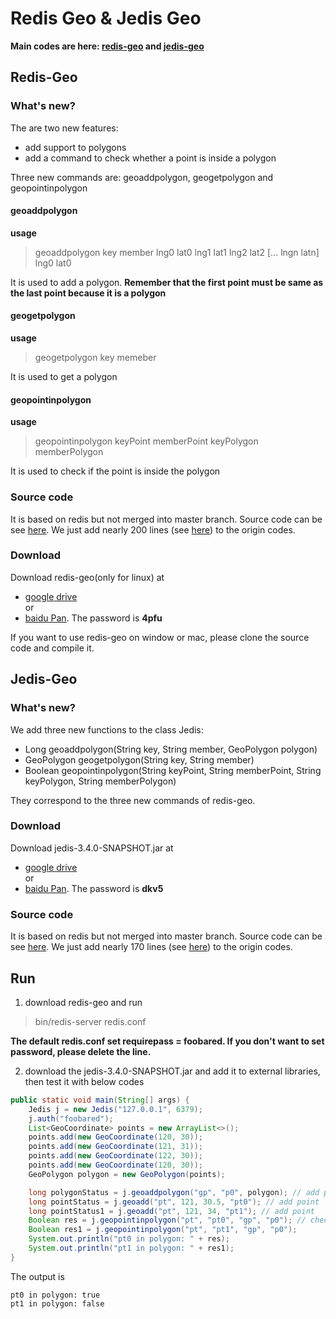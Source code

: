 # Redis Geo & Jedis Geo
**Main codes are here: [redis-geo](https://github.com/redis/redis/compare/unstable...huachangYu:feature-geo) and [jedis-geo](https://github.com/redis/jedis/compare/master...huachangYu:feature-geo)**
## Redis-Geo
### What's new?
The are two new features:
- add support to polygons
- add a command to check whether a point is inside a polygon  

Three new commands are: geoaddpolygon, geogetpolygon and geopointinpolygon
#### geoaddpolygon
**usage**
> geoaddpolygon key member lng0 lat0 lng1 lat1 lng2 lat2 [... lngn latn] lng0 lat0

It is used to add a polygon. **Remember that the first point must be same as the last point because it is a polygon**
#### geogetpolygon
**usage**
> geogetpolygon key memeber

It is used to get a polygon
#### geopointinpolygon
**usage**
> geopointinpolygon keyPoint memberPoint keyPolygon memberPolygon

It is used to check if the point is inside the polygon
### Source code
It is based on redis but not merged into master branch. Source code can be see [here](https://github.com/huachangYu/redis/tree/feature-geo). We just add nearly 200 lines (see [here](https://github.com/redis/redis/compare/unstable...huachangYu:feature-geo)) to the origin codes.
### Download
Download redis-geo(only for linux) at 
- [google drive](https://drive.google.com/file/d/124gWF38xna16SKnatOdO7jHGfJMrK1cj/view?usp=sharing)  
or 
- [baidu Pan](https://pan.baidu.com/s/1YbQ5HpxRmwY1ihvss-ixTQ). The password is **4pfu**

If you want to use redis-geo on window or mac, please clone the source code and compile it.
## Jedis-Geo
### What's new?
We add three new functions to the class Jedis:
- Long geoaddpolygon(String key, String member, GeoPolygon polygon)
- GeoPolygon geogetpolygon(String key, String member)
- Boolean geopointinpolygon(String keyPoint, String memberPoint, String keyPolygon, String memberPolygon)  

They correspond to the three new commands of redis-geo.
### Download
Download jedis-3.4.0-SNAPSHOT.jar at 
- [google drive](https://drive.google.com/file/d/1aih0j2oX2i9rECd53o5C490Rl84EmPT9/view?usp=sharing)  
or 
- [baidu Pan](https://pan.baidu.com/s/1SSjLOgpbWSvLeOAtRiQ2iQ). The password is **dkv5**
### Source code
It is based on redis but not merged into master branch. Source code can be see [here](https://github.com/huachangYu/jedis/tree/feature-geo). We just add nearly 170 lines (see [here](https://github.com/redis/jedis/compare/master...huachangYu:feature-geo)) to the origin codes.
## Run
1. download redis-geo and run

> bin/redis-server redis.conf  

**The default redis.conf set requirepass = foobared. If you don't want to set password, please delete the line.**

2. download the jedis-3.4.0-SNAPSHOT.jar and add it to external libraries, then test it with below codes
```java
public static void main(String[] args) {
    Jedis j = new Jedis("127.0.0.1", 6379);
    j.auth("foobared");
    List<GeoCoordinate> points = new ArrayList<>();
    points.add(new GeoCoordinate(120, 30));
    points.add(new GeoCoordinate(121, 31));
    points.add(new GeoCoordinate(122, 30));
    points.add(new GeoCoordinate(120, 30));
    GeoPolygon polygon = new GeoPolygon(points);

    long polygonStatus = j.geoaddpolygon("gp", "p0", polygon); // add polygon
    long pointStatus = j.geoadd("pt", 121, 30.5, "pt0"); // add point
    long pointStatus1 = j.geoadd("pt", 121, 34, "pt1"); // add point
    Boolean res = j.geopointinpolygon("pt", "pt0", "gp", "p0"); // check if pto is in the polygon
    Boolean res1 = j.geopointinpolygon("pt", "pt1", "gp", "p0");
    System.out.println("pt0 in polygon: " + res);
    System.out.println("pt1 in polygon: " + res1);
}
```

The output is
```
pt0 in polygon: true
pt1 in polygon: false
```